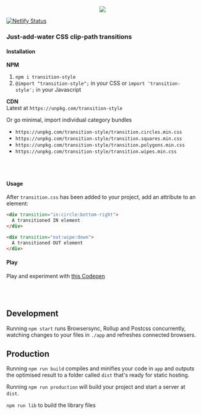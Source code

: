 <p align="center">
<a href="https://transition.style" target="_blank">
<img src="https://github.com/argyleink/transition.css/blob/main/app/logo.gif?raw=true" />
</a>
</p>

[![Netlify Status](https://api.netlify.com/api/v1/badges/58d0ecf5-6241-4209-aa35-cf09983e0b37/deploy-status)](https://app.netlify.com/sites/transitions-css/deploys)

### Just-add-water CSS clip-path transitions



#### Installation
**NPM**  
1. `npm i transition-style` 
2. `@import "transition-style";` in your CSS or `import 'transition-style';` in your Javascript 

**CDN**  
Latest at `https://unpkg.com/transition-style`  
  
Or go minimal, import individual category bundles
  - `https://unpkg.com/transition-style/transition.circles.min.css`
  - `https://unpkg.com/transition-style/transition.squares.min.css`
  - `https://unpkg.com/transition-style/transition.polygons.min.css`
  - `https://unpkg.com/transition-style/transition.wipes.min.css`
  
<br><br>

#### Usage
After `transition.css` has been added to your project, add an attribute to an element:  

```html
<div transition="in:circle:bottom-right">
  A transitioned IN element
</div>

<div transition="out:wipe:down">
  A transitioned OUT element
</div>
```

#### Play
Play and experiment with [this Codepen](https://codepen.io/argyleink/pen/RwrzGJb)

<br><br>

## Development
Running `npm start` runs Browsersync, Rollup and Postcss concurrently, watching changes to your files in `./app` and refreshes connected browsers.

## Production
Running `npm run build` compiles and minifies your code in `app` and outputs the optimised result to a folder called `dist` that's ready for static hosting.

Running `npm run production` will build your project and start a server at `dist`.

`npm run lib` to build the library files
